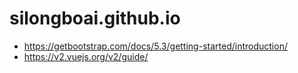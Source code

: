 # silongboai.github.io

- https://getbootstrap.com/docs/5.3/getting-started/introduction/
- https://v2.vuejs.org/v2/guide/
